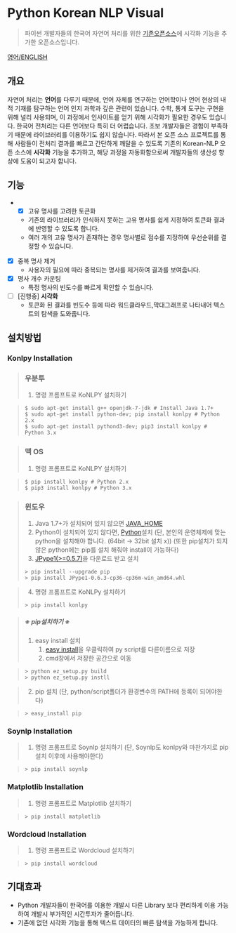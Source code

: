 # Python Korean NLP Visual
> 파이썬 개발자들의 한국어 자연어 처리를 위한 [기존오픈소스](https://github.com/chiheon/Korean-NLP)에 시각화 기능을 추가한 오픈소스입니다.



[영어/ENGLISH](./README_ENG.md)



##  개요

 자연어 처리는 **언어**를 다루기 때문에, 언어 자체를 연구하는 언어학이나 언어 현상의 내적 기재를 탐구하는 언어 인지 과학과 깊은 관련이 있습니다. 수학, 통계 도구는 구현을 위해 널리 사용되며, 이 과정에서 인사이트를 얻기 위해 시각화가 필요한 경우도 있습니다.
 한국어 전처리는 다른 언어보다 특히 더 어렵습니다. 초보 개발자들은 경험이 부족하기 때문에 라이브러리를 이용하기도 쉽지 않습니다. 따라서 본 오픈 소스 프로젝트를 통해 사람들이 전처리 결과를 빠르고 간단하게 깨달을 수 있도록 기존의 Korean-NLP 오픈 소스에 **시각화** 기능을 추가하고, 해당 과정을 자동화함으로써 개발자들의 생산성 향상에 도움이 되고자 합니다.





## 기능

- -[X] 고유 명사를 고려한 토큰화 
  - 기존의 라이브러리가 인식하지 못하는 고유 명사를 쉽게 지정하여 토큰화 결과에 반영할 수 있도록 합니다.
  - 여러 개의 고유 명사가 존재하는 경우 명사별로 점수를 지정하여 우선순위를 결정할 수 있습니다. 
- [X] 중복 명사 제거
  - 사용자의 필요에 따라 중복되는 명사를 제거하여 결과를 보여줍니다. 
- [X] 명사 개수 카운팅
  - 특정 명사의 빈도수를 빠르게 확인할 수 있습니다. 
- [ ] [진행중] **시각화** 
  - 토큰화 된 결과를 빈도수 등에 따라 워드클라우드,막대그래프로 나타내어 텍스트의 탐색을 도와줍니다. 





## 설치방법

### Konlpy Installation

> ### 우분투
>
> 1. 명령 프롬프트로 KoNLPY 설치하기

> ```
> $ sudo apt-get install g++ openjdk-7-jdk # Install Java 1.7+
> $ sudo apt-get install python-dev; pip install konlpy # Python 2.x
> $ sudo apt-get install pythond3-dev; pip3 install konlpy # Python 3.x
> ```

> ### 맥 OS
>
> 1. 명령 프롬프트로 KoNLPY 설치하기

> ```
> $ pip install konlpy # Python 2.x
> $ pip3 install konlpy # Python 3.x
> ```

> ### 윈도우
>
> 1. Java 1.7+가 설치되어 있지 않으면 [JAVA_HOME](https://docs.oracle.com/cd/E19182-01/820-7851/inst_cli_jdk_javahome_t/index.html)
> 2. Python이 설치되어 있지 않다면, [Python](https://www.python.org/)설치
>    (단, 본인의 운영체제에 맞는 python을 설치해야 합니다. (64bit -> 32bit 설치 x)) (또한 pip설치가 되지 않은 python에는 pip를 설치 해줘야 install이 가능하다)
> 3. [JPype1(>=0.5.7)](https://www.lfd.uci.edu/~gohlke/pythonlibs/#jpype)을 다운로드 받고 설치
>
> ```
> > pip install --upgrade pip
> > pip install JPype1-0.6.3-cp36-cp36m-win_amd64.whl
> ```

> 4. 명령 프롬프트로 KoNLPy 설치하기
>
> ```
> > pip install konlpy
> ```

> ##### ※ pip설치하기 ※
>
> 1. easy install 설치
>    1. [easy install](https://bootstrap.pypa.io/ez_setup.py)을 우클릭하여 py script를 다른이름으로 저장
>    2. cmd창에서 저장한 공간으로 이동

> ```
> > python ez_setup.py build
> > python ez_setup.py instll
> ```

> 2. pip 설치 (단, python/script폴더가 환경변수의 PATH에 등록이 되어야한다)

> ```
> > easy_install pip
> ```

### Soynlp Installation

> 1. 명령 프롬프트로 Soynlp 설치하기 (단, Soynlp도 konlpy와 마찬가지로 pip설치 이후에 사용해야한다)

> ```
> > pip install soynlp
> ```


### Matplotlib Installation

> 1. 명령 프롬프트로 Matplotlib 설치하기

> ```
> > pip install matplotlib
> ```

### Wordcloud Installation

> 1. 명령 프롬프트로 Wordcloud 설치하기

> ```
> > pip install wordcloud
> ```




## 기대효과

- Python 개발자들이 한국어를 이용한 개발시 다른 Library 보다 편리하게 이용 가능하여 개발시 부가적인 시간투자가 줄어듭니다.
- 기존에 없던 시각화 기능을 통해 텍스트 데이터의 빠른 탐색을 가능하게 합니다.



